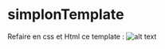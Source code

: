# simplonTemplate

Refaire en css et Html ce template : 
![alt text](https://raw.githubusercontent.com/simplonco/htmlcss-challenge-integration/master/template.png)
